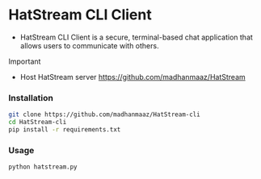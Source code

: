 # HatStream CLI Client
- HatStream CLI Client is a secure, terminal-based chat  application that allows users to communicate with others.

> [!IMPORTANT]
> - Host HatStream server https://github.com/madhanmaaz/HatStream

### Installation
```bash
git clone https://github.com/madhanmaaz/HatStream-cli
cd HatStream-cli
pip install -r requirements.txt
```
### Usage
```bash
python hatstream.py
```